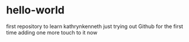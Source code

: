 # hello-world
first repository to learn
kathrynkenneth
just trying out Github for the first time
adding one more touch to it now
